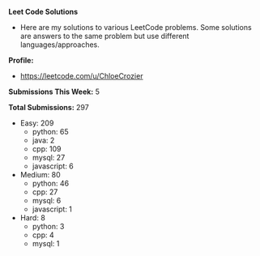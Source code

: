 **Leet Code Solutions**

- Here are my solutions to various LeetCode problems. Some solutions are answers to the same problem but use different languages/approaches.

**Profile:**

- https://leetcode.com/u/ChloeCrozier

**Submissions This Week:** 5

**Total Submissions:** 297
- Easy: 209
  - python: 65
  - java: 2
  - cpp: 109
  - mysql: 27
  - javascript: 6
- Medium: 80
  - python: 46
  - cpp: 27
  - mysql: 6
  - javascript: 1
- Hard: 8
  - python: 3
  - cpp: 4
  - mysql: 1